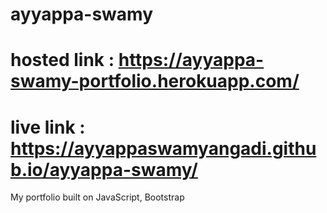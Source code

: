 # ayyappa-swamy
# hosted link : https://ayyappa-swamy-portfolio.herokuapp.com/
# live link : https://ayyappaswamyangadi.github.io/ayyappa-swamy/
My portfolio built on JavaScript, Bootstrap
